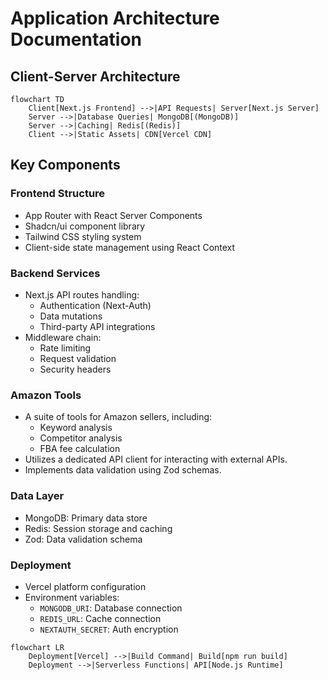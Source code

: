 # Application Architecture Documentation

## Client-Server Architecture

```mermaid
flowchart TD
    Client[Next.js Frontend] -->|API Requests| Server[Next.js Server]
    Server -->|Database Queries| MongoDB[(MongoDB)]
    Server -->|Caching| Redis[(Redis)]
    Client -->|Static Assets| CDN[Vercel CDN]
```

## Key Components

### Frontend Structure

- App Router with React Server Components
- Shadcn/ui component library
- Tailwind CSS styling system
- Client-side state management using React Context

### Backend Services

- Next.js API routes handling:
  - Authentication (Next-Auth)
  - Data mutations
  - Third-party API integrations
- Middleware chain:
  - Rate limiting
  - Request validation
  - Security headers

### Amazon Tools

- A suite of tools for Amazon sellers, including:
  - Keyword analysis
  - Competitor analysis
  - FBA fee calculation
- Utilizes a dedicated API client for interacting with external APIs.
- Implements data validation using Zod schemas.

### Data Layer

- MongoDB: Primary data store
- Redis: Session storage and caching
- Zod: Data validation schema

### Deployment

- Vercel platform configuration
- Environment variables:
  - `MONGODB_URI`: Database connection
  - `REDIS_URL`: Cache connection
  - `NEXTAUTH_SECRET`: Auth encryption

```mermaid
flowchart LR
    Deployment[Vercel] -->|Build Command| Build[npm run build]
    Deployment -->|Serverless Functions| API[Node.js Runtime]
```
